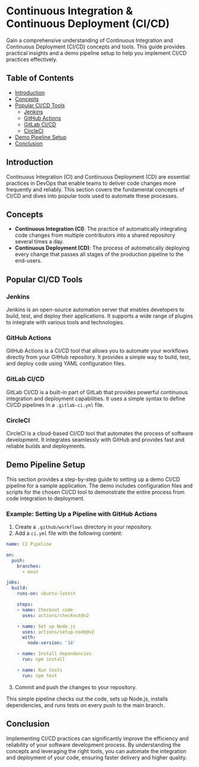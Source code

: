 <!--Continuous Integration & Continuous Deployment (CI/CD):

Explain concepts and tools like Jenkins, GitHub Actions, GitLab CI/CD, and CircleCI.
Provide a demo pipeline setup for an application.
-->

# Continuous Integration & Continuous Deployment (CI/CD)

Gain a comprehensive understanding of Continuous Integration and Continuous Deployment (CI/CD) concepts and tools. This guide provides practical insights and a demo pipeline setup to help you implement CI/CD practices effectively.

## Table of Contents

- [Introduction](#introduction)
- [Concepts](#concepts)
- [Popular CI/CD Tools](#popular-cicd-tools)
  - [Jenkins](#jenkins)
  - [GitHub Actions](#github-actions)
  - [GitLab CI/CD](#gitlab-cicd)
  - [CircleCI](#circleci)
- [Demo Pipeline Setup](#demo-pipeline-setup)
- [Conclusion](#conclusion)

## Introduction

Continuous Integration (CI) and Continuous Deployment (CD) are essential practices in DevOps that enable teams to deliver code changes more frequently and reliably. This section covers the fundamental concepts of CI/CD and dives into popular tools used to automate these processes.

## Concepts

- **Continuous Integration (CI)**: The practice of automatically integrating code changes from multiple contributors into a shared repository several times a day.
- **Continuous Deployment (CD)**: The process of automatically deploying every change that passes all stages of the production pipeline to the end-users.

## Popular CI/CD Tools

### Jenkins

Jenkins is an open-source automation server that enables developers to build, test, and deploy their applications. It supports a wide range of plugins to integrate with various tools and technologies.

### GitHub Actions

GitHub Actions is a CI/CD tool that allows you to automate your workflows directly from your GitHub repository. It provides a simple way to build, test, and deploy code using YAML configuration files.

### GitLab CI/CD

GitLab CI/CD is a built-in part of GitLab that provides powerful continuous integration and deployment capabilities. It uses a simple syntax to define CI/CD pipelines in a `.gitlab-ci.yml` file.

### CircleCI

CircleCI is a cloud-based CI/CD tool that automates the process of software development. It integrates seamlessly with GitHub and provides fast and reliable builds and deployments.

## Demo Pipeline Setup

This section provides a step-by-step guide to setting up a demo CI/CD pipeline for a sample application. The demo includes configuration files and scripts for the chosen CI/CD tool to demonstrate the entire process from code integration to deployment.

### Example: Setting Up a Pipeline with GitHub Actions

1. Create a `.github/workflows` directory in your repository.
2. Add a `ci.yml` file with the following content:

```yaml
name: CI Pipeline

on:
  push:
    branches:
      - main

jobs:
  build:
    runs-on: ubuntu-latest

    steps:
    - name: Checkout code
      uses: actions/checkout@v2

    - name: Set up Node.js
      uses: actions/setup-node@v2
      with:
        node-version: '14'

    - name: Install dependencies
      run: npm install

    - name: Run tests
      run: npm test
```

3. Commit and push the changes to your repository.

This simple pipeline checks out the code, sets up Node.js, installs dependencies, and runs tests on every push to the main branch.

## Conclusion

Implementing CI/CD practices can significantly improve the efficiency and reliability of your software development process. By understanding the concepts and leveraging the right tools, you can automate the integration and deployment of your code, ensuring faster delivery and higher quality.

